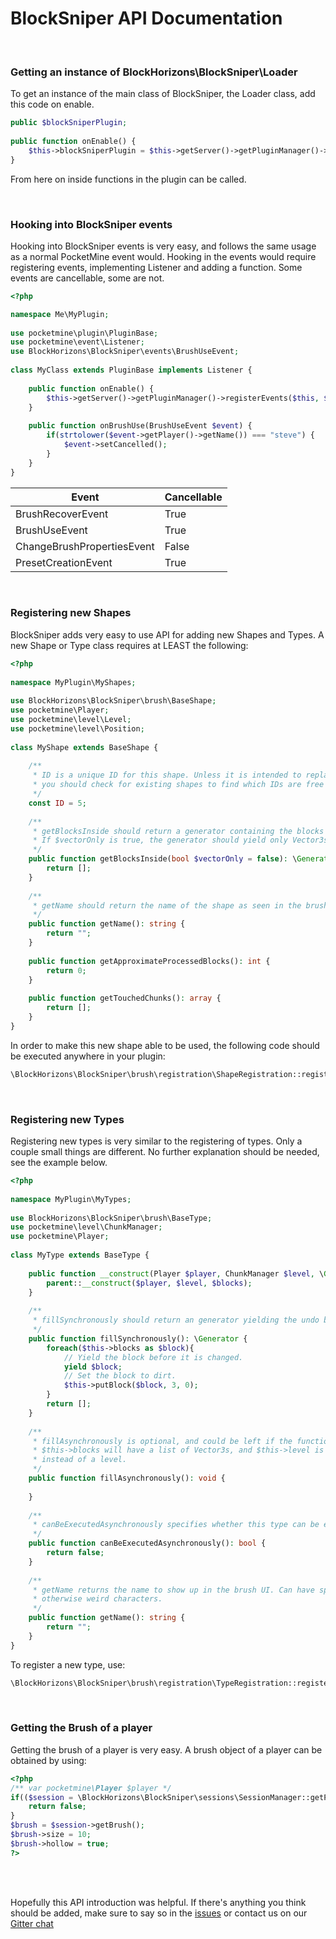 # BlockSniper API Documentation

<br>

### Getting an instance of BlockHorizons\BlockSniper\Loader
To get an instance of the main class of BlockSniper, the Loader class, add this code on enable.
```php
public $blockSniperPlugin;
  
public function onEnable() {
    $this->blockSniperPlugin = $this->getServer()->getPluginManager()->getPlugin("BlockSniper");
}
```
From here on inside functions in the plugin can be called.

<br>

### Hooking into BlockSniper events
Hooking into BlockSniper events is very easy, and follows the same usage as a normal PocketMine event would. Hooking in the events would require registering events, implementing Listener and adding a function. Some events are cancellable, some are not.
```php
<?php

namespace Me\MyPlugin;
    
use pocketmine\plugin\PluginBase;
use pocketmine\event\Listener;
use BlockHorizons\BlockSniper\events\BrushUseEvent;
    
class MyClass extends PluginBase implements Listener {
    
    public function onEnable() {
        $this->getServer()->getPluginManager()->registerEvents($this, $this);
    }
    
    public function onBrushUse(BrushUseEvent $event) {
        if(strtolower($event->getPlayer()->getName()) === "steve") {
            $event->setCancelled();
        }
    }
}
```
|Event|Cancellable|
|-----|-----------|
|BrushRecoverEvent|True|
|BrushUseEvent|True|
|ChangeBrushPropertiesEvent|False|
|PresetCreationEvent|True|

<br>

### Registering new Shapes
BlockSniper adds very easy to use API for adding new Shapes and Types. A new Shape or Type class requires at LEAST the following:
```php
<?php
    
namespace MyPlugin\MyShapes;
    
use BlockHorizons\BlockSniper\brush\BaseShape;
use pocketmine\Player;
use pocketmine\level\Level;
use pocketmine\level\Position;
    
class MyShape extends BaseShape {
	
	/**
     * ID is a unique ID for this shape. Unless it is intended to replace an existing shape,
     * you should check for existing shapes to find which IDs are free to use.
     */
	const ID = 5;
    
    /**
     * getBlocksInside should return a generator containing the blocks collected in the shape.
     * If $vectorOnly is true, the generator should yield only Vector3s.
     */
    public function getBlocksInside(bool $vectorOnly = false): \Generator {
        return [];
    }
    
    /**
     * getName should return the name of the shape as seen in the brush UI.
     */
    public function getName(): string {
        return "";
    }
    
    public function getApproximateProcessedBlocks(): int {
        return 0;
    }
    
    public function getTouchedChunks(): array {
    	return [];
    }
}
```

In order to make this new shape able to be used, the following code should be executed anywhere in your plugin:
```php
\BlockHorizons\BlockSniper\brush\registration\ShapeRegistration::registerShape(MyShape::class, MyShape::ID);
```

<br>

### Registering new Types
Registering new types is very similar to the registering of types. Only a couple small things are different. No further explanation should be needed, see the example below.
```php
<?php
    
namespace MyPlugin\MyTypes;
    
use BlockHorizons\BlockSniper\brush\BaseType;
use pocketmine\level\ChunkManager;
use pocketmine\Player;
    
class MyType extends BaseType {
	
    public function __construct(Player $player, ChunkManager $level, \Generator $blocks) {
        parent::__construct($player, $level, $blocks);
    }
    
    /**
     * fillSynchronously should return an generator yielding the undo blocks.
     */
    public function fillSynchronously(): \Generator {
    	foreach($this->blocks as $block){
    		// Yield the block before it is changed.
    		yield $block;
    		// Set the block to dirt.
    		$this->putBlock($block, 3, 0);
    	}
        return [];
    }
    
    /**
     * fillAsynchronously is optional, and could be left if the function below is added.
     * $this->blocks will have a list of Vector3s, and $this->level is a BlockSniperChunkManager
     * instead of a level.
     */
    public function fillAsynchronously(): void {
        
    }
    
    /**
     * canBeExecutedAsynchronously specifies whether this type can be executed asynchronously or not.
     */
    public function canBeExecutedAsynchronously(): bool {
        return false;
    }
    
    /**
     * getName returns the name to show up in the brush UI. Can have spaces or other
     * otherwise weird characters.
     */
    public function getName(): string {
        return "";
    }
}
```
To register a new type, use:
```php
\BlockHorizons\BlockSniper\brush\registration\TypeRegistration::registerType(MyType::class, MyType::ID);
```

<br>

### Getting the Brush of a player
Getting the brush of a player is very easy. A brush object of a player can be obtained by using:
```php
<?php
/** var pocketmine\Player $player */
if(($session = \BlockHorizons\BlockSniper\sessions\SessionManager::getPlayerSession($player)) === null) {
    return false;
}
$brush = $session->getBrush();
$brush->size = 10;
$brush->hollow = true;
?>
```

<br><br>

Hopefully this API introduction was helpful. If there's anything you think should be added, make sure to say so in the [issues](https://github.com/BlockHorizons/BlockSniper/issues) or contact us on our [Gitter chat](https://gitter.im/BlockHorizons/BlockSniper)

